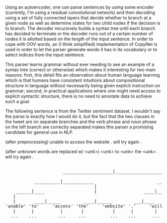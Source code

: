Using an autoencoder, one can parse sentences by using some encoder (currently, I'm using a residual convolutional network) and then
decoding using a set of fully connected layers that decide whether to branch at a given node as well as determine states for two child nodes if the decision is to branch. The decoder recursively builds a syntax tree until each branch has decided to terminate or the decoder runs out of a certain number of nodes it is allotted based on the length of the input sentence. In order to cope with OOV words, an (I think simplified) implementation of CopyNet is used in order to let the parser generate words it has in its vocabulary or to select indices from the input sentence.

This parser learns grammar without ever needing to see an example of a syntax tree (correct or otherwise) which makes it interesting for two main reasons: first, this detail fits an observation about human language learning which is that humans have consistent intuitions about compositional structure in language without necessarily being given explicit instruction on grammar; second, in practical applications where one might need access to explicit syntactic structure, there is no need to annotate data to achieve such a goal.

The following sentence is from the Twitter sentiment dataset. I wouldn't say the parse is exactly how I would do it, but the fact that the two clauses in the tweet are on separate branches and the verb phrase and noun phrase on the left branch are correctly separated makes this parser a promising candidate for general use in NLP.

(after preprocessing)                         unable to access the website . will try again .

(after unknown words are replaced w/ \<unk>)  \<unk> to \<unk> the \<unk> . will try again .

<pre>
                                                                                   
                      ___________________|______________________                    
                                                                                   
           __________|____________                        ______|____________       
                                  |                                          |     
    ______|____                   |                  ____|______             |      
   |                                                            |            |      
   |       ____|_____         ____|______        ___|____       |       _____|___   
'unable' 'to'     'access' 'the'     'website' '.'     'will' 'try' 'again'     '.'
   |      |          |       |           |      |        |      |      |         |  
  ...    ...        ...     ...         ...    ...      ...    ...    ...       ...
</pre>
